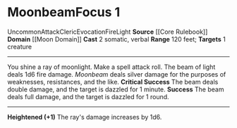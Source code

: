 ﻿---
actions: '[two-actions]'
area: null
bloodline: null
component:
- Somatic
- Verbal
cost: null
deity: null
domain:
- '[[DATABASE/domain/Moon Domain|Moon]]'
duration: null
element: Fire
heighten: '+1'
heighten_level: 1, 2, 3, 4, 5, 6, 7, 8, 9, 10
id: '433'
lesson: null
level: '1'
mystery: null
name: Moonbeam
patron_theme: null
range: 120 feet
rarity: Uncommon
requirement: null
saving_throw: null
school: Evocation
source: '[[DATABASE/source/Core Rulebook|Core Rulebook]]'
target: 1 creature
tradition: null
trait:
- '[[DATABASE/trait/Attack|Attack]]'
- '[[DATABASE/trait/Cleric|Cleric]]'
- '[[DATABASE/trait/Evocation|Evocation]]'
- '[[DATABASE/trait/Fire|Fire]]'
- '[[DATABASE/trait/Light|Light]]'
- '[[DATABASE/trait/Uncommon|Uncommon]]'
trigger: null
type: Focus

---
# Moonbeam<span class="item-type">Focus 1</span>

<span class="trait-uncommon item-trait">Uncommon</span><span class="item-trait">Attack</span><span class="item-trait">Cleric</span><span class="item-trait">Evocation</span><span class="item-trait">Fire</span><span class="item-trait">Light</span>
**Source** [[Core Rulebook]] 
**Domain** [[Moon Domain]]
**Cast** <span class="action-icon">2</span> somatic, verbal
**Range** 120 feet; **Targets** 1 creature

---
You shine a ray of moonlight. Make a spell attack roll. The beam of light deals 1d6 fire damage. _Moonbeam_ deals silver damage for the purposes of weaknesses, resistances, and the like.
**Critical Success** The beam deals double damage, and the target is dazzled for 1 minute.
**Success** The beam deals full damage, and the target is dazzled for 1 round.

---
**Heightened (+1)** The ray's damage increases by 1d6.